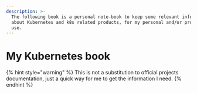 ```yaml
---
description: >-
  The following book is a personal note-book to keep some relevant informations
  about Kubernetes and k8s related products, for my personal and/or professional
  use.
---
```


# My Kubernetes book

{% hint style="warning" %}
This is not a substitution to official projects documentation, just a quick way for me to get the information I need.
{% endhint %}



